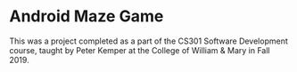 # Android Maze Game

This was a project completed as a part of the CS301 Software Development course, taught by Peter Kemper at the College of William & Mary in Fall 2019.
